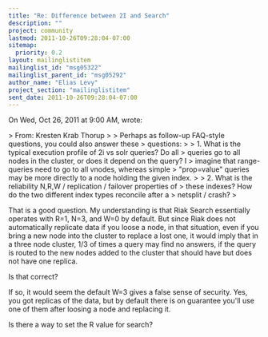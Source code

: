 ```yaml
---
title: "Re: Difference between 2I and Search"
description: ""
project: community
lastmod: 2011-10-26T09:28:04-07:00
sitemap:
  priority: 0.2
layout: mailinglistitem
mailinglist_id: "msg05322"
mailinglist_parent_id: "msg05292"
author_name: "Elias Levy"
project_section: "mailinglistitem"
sent_date: 2011-10-26T09:28:04-07:00
---
```



On Wed, Oct 26, 2011 at 9:00 AM,  wrote:

&gt; From: Kresten Krab Thorup 
&gt;
&gt; Perhaps as follow-up FAQ-style questions, you could also answer these
&gt; questions:
&gt;
&gt; 1. What is the typical execution profile of 2i vs solr queries? Do all
&gt; queries go to all nodes in the cluster, or does it depend on the query? I
&gt; imagine that range-queries need to go to all vnodes, whereas simple
&gt; "prop=value" queries may be more directly to a node holding the given index.
&gt;
&gt; 2. What is the reliability N,R,W / replication / failover properties of
&gt; these indexes? How do the two different index types reconcile after a
&gt; netsplit / crash?
&gt;

That is a good question. My understanding is that Riak Search essentially
operates with R=1, N=3, and W=0 by default. But since Riak does not
automatically replicate data if you loose a node, in that situation, even if
you bring a new node into the cluster to replace a lost one, it would imply
that in a three node cluster, 1/3 of times a query may find no answers, if
the query is routed to the new nodes added to the cluster that should have
but does not have one replica.

Is that correct?

If so, it would seem the default W=3 gives a false sense of security. Yes,
you got replicas of the data, but by default there is on guarantee you'll
use one of them after loosing a node and replacing it.

Is there a way to set the R value for search?
